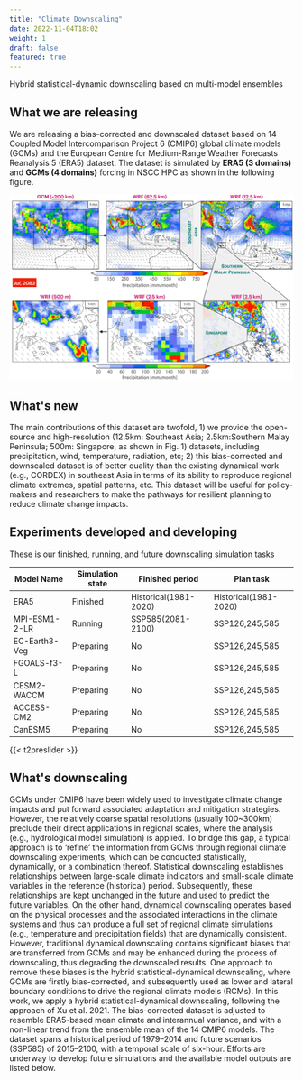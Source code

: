 ```yaml
---
title: "Climate Downscaling"
date: 2022-11-04T18:02
weight: 1
draft: false
featured: true
---
```

Hybrid statistical-dynamic downscaling based on multi-model ensembles

## What we are releasing

We are releasing a bias-corrected and downscaled dataset based on 14 Coupled Model Intercomparison Project 6 (CMIP6) global climate models (GCMs) and the European Centre for Medium-Range Weather Forecasts Reanalysis 5 (ERA5) dataset. The dataset is simulated by **ERA5 (3 domains)** and **GCMs (4 domains)** forcing in NSCC HPC as shown in the following figure.

![CMIP6 Downscling](/images/rdomains.png)

## What's new
The main contributions of this dataset are twofold, 1) we provide the open-source and high-resolution (12.5km: Southeast Asia; 2.5km:Southern Malay Peninsula; 500m: Singapore, as shown in Fig. 1) datasets, including precipitation, wind, temperature, radiation, etc; 2) this bias-corrected and downscaled dataset is of better quality than the existing dynamical work (e.g., CORDEX) in southeast Asia in terms of its ability to reproduce regional climate extremes, spatial patterns, etc. This dataset will be useful for policy-makers and researchers to make the pathways for resilient planning to reduce climate change impacts.

## Experiments developed and developing

These is our finished, running, and future downscaling simulation tasks

Model Name | Simulation state | Finished period	      | Plan task
--- | --- |-----------------------| ---
ERA5 | Finished | Historical(1981-2020) | Historical(1981-2020)
MPI-ESM1-2-LR | Running | SSP585(2081-2100)     | SSP126,245,585
EC-Earth3-Veg | Preparing | No                    | SSP126,245,585
FGOALS-f3-L	 | Preparing |  No                    | SSP126,245,585
CESM2-WACCM | Preparing |   No                   | SSP126,245,585
ACCESS-CM2 | Preparing |    No                  | SSP126,245,585
CanESM5 | Preparing |       No               | SSP126,245,585



{{< t2preslider >}}

## What's downscaling
GCMs under CMIP6 have been widely used to investigate climate change impacts and put forward associated adaptation and mitigation strategies. However, the relatively coarse spatial resolutions (usually 100~300km) preclude their direct applications in regional scales, where the analysis (e.g., hydrological model simulation) is applied. To bridge this gap, a typical approach is to ‘refine’ the information from GCMs through regional climate downscaling experiments, which can be conducted statistically, dynamically, or a combination thereof. Statistical downscaling establishes relationships between large-scale climate indicators and small-scale climate variables in the reference (historical) period. Subsequently, these relationships are kept unchanged in the future and used to predict the future variables. On the other hand, dynamical downscaling operates based on the physical processes and the associated interactions in the climate systems and thus can produce a full set of regional climate simulations (e.g., temperature and precipitation fields) that are dynamically consistent. However, traditional dynamical downscaling contains significant biases that are transferred from GCMs and may be enhanced during the process of downscaling, thus degrading the downscaled results. One approach to remove these biases is the hybrid statistical-dynamical downscaling, where GCMs are firstly bias-corrected, and subsequently used as lower and lateral boundary conditions to drive the regional climate models (RCMs).
In this work, we apply a hybrid statistical-dynamical downscaling, following the approach of Xu et al. 2021. The bias-corrected dataset is adjusted to resemble ERA5-based mean climate and interannual variance, and with a non-linear trend from the ensemble mean of the 14 CMIP6 models. The dataset spans a historical period of 1979–2014 and future scenarios (SSP585) of 2015–2100, with a temporal scale of six-hour. Efforts are underway to develop future simulations and the available model outputs are listed below.


